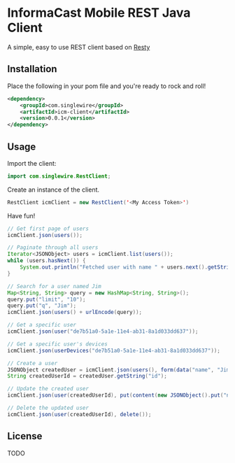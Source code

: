 # InformaCast Mobile REST Java Client

A simple, easy to use REST client based on [Resty](https://github.com/beders/Resty)

## Installation

Place the following in your pom file and you're ready to rock and roll!

```xml
<dependency>
    <groupId>com.singlewire</groupId>
    <artifactId>icm-client</artifactId>
    <version>0.0.1</version>
</dependency>
```

## Usage

Import the client:

```java
import com.singlewire.RestClient;
```

Create an instance of the client.

```java
RestClient icmClient = new RestClient('<My Access Token>')
```

Have fun!

```java
// Get first page of users
icmClient.json(users());

// Paginate through all users
Iterator<JSONObject> users = icmClient.list(users());
while (users.hasNext()) {
    System.out.println("Fetched user with name " + users.next().getString("name"));
}

// Search for a user named Jim
Map<String, String> query = new HashMap<String, String>();
query.put("limit", "10");
query.put("q", "Jim");
icmClient.json(users() + urlEncode(query));

// Get a specific user
icmClient.json(user("de7b51a0-5a1e-11e4-ab31-8a1d033dd637"));

// Get a specific user's devices
icmClient.json(userDevices("de7b51a0-5a1e-11e4-ab31-8a1d033dd637"));

// Create a user
JSONObject createdUser = icmClient.json(users(), form(data("name", "Jim Bob"), data("email", "jim.bob2@aol.com"))).toObject();
String createdUserId = createdUser.getString("id");

// Update the created user
icmClient.json(user(createdUserId), put(content(new JSONObject().put("name", "Jim Bob The Second"))));

// Delete the updated user
icmClient.json(user(createdUserId), delete());
```

## License

TODO